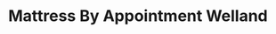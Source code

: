 ---
title: "Mattress By Appointment Welland"
url: /welland/mattress-by-appointment-welland/
shop: Betten
---